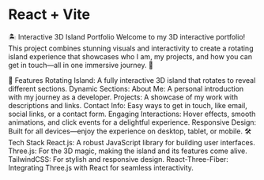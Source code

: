 # React + Vite

🏝️ Interactive 3D Island Portfolio
Welcome to my 3D interactive portfolio! This project combines stunning visuals and interactivity to create a rotating island experience that showcases who I am, my projects, and how you can get in touch—all in one immersive journey. 🌟

🌟 Features
Rotating Island: A fully interactive 3D island that rotates to reveal different sections.
Dynamic Sections:
About Me: A personal introduction with my journey as a developer.
Projects: A showcase of my work with descriptions and links.
Contact Info: Easy ways to get in touch, like email, social links, or a contact form.
Engaging Interactions: Hover effects, smooth animations, and click events for a delightful experience.
Responsive Design: Built for all devices—enjoy the experience on desktop, tablet, or mobile.
🛠️ Tech Stack
React.js: A robust JavaScript library for building user interfaces.
Three.js: For the 3D magic, making the island and its features come alive.
TailwindCSS: For stylish and responsive design.
React-Three-Fiber: Integrating Three.js with React for seamless interactivity.
